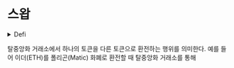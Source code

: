 # 스왑

<details>

<summary>Defi</summary>



</details>

탈중앙화 거래소에서 하나의 토큰을 다른 토큰으로 환전하는 행위를 의미한다. 예를 들어 이더(ETH)를 폴리곤(Matic) 화폐로 환전할 때 탈중앙화 거래소를 통해
